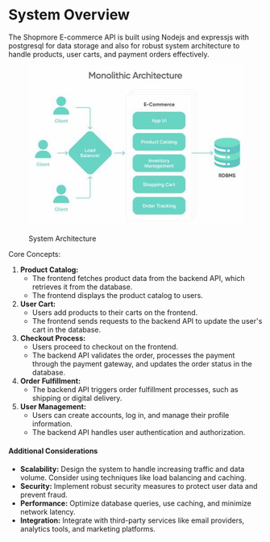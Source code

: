 # System Overview

The Shopmore E-commerce API is built using Nodejs and expressjs with postgresql for data storage and also for  robust system architecture to handle products, user carts, and payment orders effectively.

<div data-full-width="true">

<figure><img src="../.gitbook/assets/system architecture.jfif" alt=""><figcaption><p>System Architecture</p></figcaption></figure>

</div>





Core Concepts:

1. **Product Catalog:**
   * The frontend fetches product data from the backend API, which retrieves it from the database.
   * The frontend displays the product catalog to users.
2. **User Cart:**
   * Users add products to their carts on the frontend.
   * The frontend sends requests to the backend API to update the user's cart in the database.
3. **Checkout Process:**
   * Users proceed to checkout on the frontend.
   * The backend API validates the order, processes the payment through the payment gateway, and updates the order status in the database.
4. **Order Fulfillment:**
   * The backend API triggers order fulfillment processes, such as shipping or digital delivery.
5. **User Management:**
   * Users can create accounts, log in, and manage their profile information.
   * The backend API handles user authentication and authorization.

#### Additional Considerations

* **Scalability:** Design the system to handle increasing traffic and data volume. Consider using techniques like load balancing and caching.
* **Security:** Implement robust security measures to protect user data and prevent fraud.
* **Performance:** Optimize database queries, use caching, and minimize network latency.
* **Integration:** Integrate with third-party services like email providers, analytics tools, and marketing platforms.
